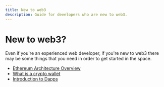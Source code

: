 ```yaml
---
title: New to web3
description: Guide for developers who are new to web3.
---
```


# New to web3?

Even if you're an experienced web developer, if you're new to web3 there may be some things that you need in order to get started in the space.

* [Ethereum Architecture Overview](https://ethereum.org/en/developers/docs/intro-to-ethereum/)
* [What is a crypto wallet](https://coinbureau.com/education/types-of-crypto-wallets/)
* [Introduction to Dapps](https://ethereum.org/en/developers/docs/dapps/)
